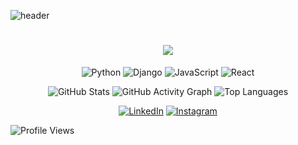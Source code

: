<!--
**Hyeoni-729/Hyeoni-729** is a ✨ _special_ ✨ repository because its `README.md` (this file) appears on your GitHub profile.

Here are some ideas to get you started:

- 🔭 I’m currently working on ...
- 🌱 I’m currently learning ...
- 👯 I’m looking to collaborate on ...
- 🤔 I’m looking for help with ...
- 💬 Ask me about ...
- 📫 How to reach me: ...
- 😄 Pronouns: ...
- ⚡ Fun fact: ...
-->
![header](https://capsule-render.vercel.app/api?type=wave&color=auto&height=300&section=header&text=Hello%20World&fontSize=90)


<h1 align="center">
  <img src="https://readme-typing-svg.herokuapp.com/?font=Righteous&size=35&center=true&vCenter=true&width=500&height=70&duration=4000&lines=Welcome+👋;+I'm+a+Developer!;" />
</h1>

<div align="center">
  
![Python](https://img.shields.io/badge/Python-3776AB?style=for-the-badge&logo=python&logoColor=white)
![Django](https://img.shields.io/badge/Django-092E20?style=for-the-badge&logo=django&logoColor=white)
![JavaScript](https://img.shields.io/badge/JavaScript-F7DF1E?style=for-the-badge&logo=javascript&logoColor=black)
![React](https://img.shields.io/badge/React-61DAFB?style=for-the-badge&logo=react&logoColor=black)

</div>

<div align="center">
  
<!--![GitHub Stats](https://github-readme-stats.vercel.app/api?username=yourname&show_icons=true&theme=radical)-->
![GitHub Stats](https://github-readme-stats.vercel.app/api?username=yourname&show_icons=true&theme=tokyonight)
![GitHub Activity Graph](https://github-readme-activity-graph.vercel.app/graph?username=yourname&theme=react-dark)
![Top Languages](https://github-readme-stats.vercel.app/api/top-langs/?username=yourname&layout=compact&theme=radical)

</div>

<div align="center">
  
[![LinkedIn](https://img.shields.io/badge/LinkedIn-0077B5?style=for-the-badge&logo=linkedin&logoColor=white)](https://linkedin.com/in/yourname)
[![Instagram](https://img.shields.io/badge/Instagram-E4405F?style=for-the-badge&logo=instagram&logoColor=white)](https://instagram.com/yourname)

</div>

![Profile Views](https://komarev.com/ghpvc/?username=yourname&color=brightgreen&style=flat-square)
